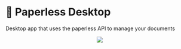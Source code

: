 # 📄 Paperless Desktop
Desktop app that uses the paperless API to manage your documents

<p align="center"><img src="http://i.imgur.com/WVMq4hG.jpg" /></p>

